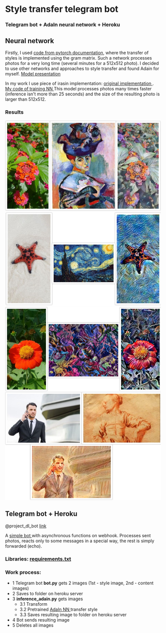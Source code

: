 # Style transfer telegram bot

### Telegram bot + AdaIn neural network + Heroku


## Neural network

Firstly, I used [code from pytorch documentation](https://pytorch.org/tutorials/advanced/neural_style_tutorial.html),
where the transfer of styles is implemented using the gram matrix. Such a network processes photos for a very long time 
(several minutes for a 512x512 photo). I decided to use other networks and approaches to style transfer and found Adain for myself.
[Model presentation ](https://www.youtube.com/watch?v=IIRxJvW6bE4&t=304s)

In my work I use piece of irasin implementation: [original implementation ](https://github.com/irasin/Pytorch_AdaIN).
[My code of training NN ](https://github.com/wLeem/style_transfer_telegram_bot/blob/main/training/training_adain.ipynb)
This model processes photos many times faster (inference isn't more than 25 seconds) and the size of the resulting photo is larger than 512x512.

### Results

![image](https://github.com/wLeem/style_transfer_telegram_bot/blob/main/img/collage_11.jpg)
![image](https://github.com/wLeem/style_transfer_telegram_bot/blob/main/img/collage_21.jpg)
![image](https://github.com/wLeem/style_transfer_telegram_bot/blob/main/img/collage_31.jpg)
![image](https://github.com/wLeem/style_transfer_telegram_bot/blob/main/img/collage_41.jpg)


## Telegram bot + Heroku

@project_dl_bot [link ](https://t.me/project_dl_bot)

A [simple bot ](https://github.com/wLeem/style_transfer_telegram_bot/blob/main/telegram_bot/bot.py) with asynchronous functions on webhook.
Processes sent photos, reacts only to some messages in a special way, the rest is simply forwarded (echo).

### Libraries: [requirements.txt](https://github.com/wLeem/style_transfer_telegram_bot/blob/main/telegram_bot/requirements.txt)

### Work process:
- 1 Telegram bot **bot.py** gets 2 images (1st - style image, 2nd - content images) 
- 2 Saves to folder on heroku server
- 3 **inference_adain.py** gets images
  - 3.1 Transform
  - 3.2 Pretrained [AdaIn NN ](https://github.com/wLeem/style_transfer_telegram_bot/blob/main/telegram_bot/30_epoch_new_model.pth) transfer style
  - 3.3 Saves resulting image to folder on heroku server
- 4 Bot sends resulting image
- 5 Deletes all images